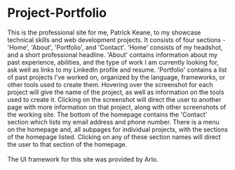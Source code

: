 # Project-Portfolio

This is the professional site for me, Patrick Keane, to my showcase technical skills and web development projects. It consists of four sections - 'Home', 'About', 'Portfolio', and 'Contact'. 'Home' consists of my headshot, and a short professional headline. 'About' contains information about my past experience, abilities, and the type of work I am currently looking for, ask well as links to my LinkedIn profile and resume. 'Portfolio' contains a list of past projects I've worked on, organized by the language, frameworks, or other tools used to create them. Hovering over the screenshot for each project will give the name of the project, as well as information on the tools used to create it. Clicking on the screenshot will direct the user to another page with more information on that project, along with other screenshots of the working site. The bottom of the homepage contains the 'Contact' section which lists my email address and phone number. There is a menu on the homepage and, all subpages for individual projects, with the sections of the homepage listed. Clicking on any of these section names will direct the user to that section of the homepage.
<br><br>
The UI framework for this site was provided by Arlo. 
